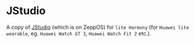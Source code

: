 # JStudio

A copy of [JStudio](https://github.com/jwhgzs/vepp-jstudio) (which is on ZeppOS) for `lite Harmony` (for `Huawei lite wearable`, eg. `Huawei Watch GT 3`, `Huawei Watch Fit 2` etc.).